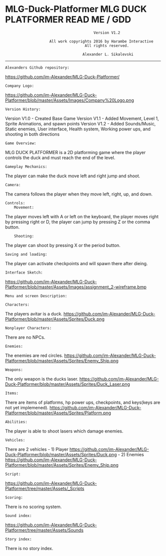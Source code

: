 # MLG-Duck-Platformer								MLG DUCK PLATFORMER READ ME / GDD
								    		Version V1.2
										
						All work copyrights 2016 by Harambe Interactive
									    All rights reserved.

									   Alexander L. Sikalevski
--------------------------------------------------------------------------------------------------------------
	Alexanders Github repository:
https://github.com/im-Alexander/MLG-Duck-Platformer/

	Company Logo:
https://github.com/im-Alexander/MLG-Duck-Platformer/blob/master/Assets/Images/Company%20Logo.png

	Version History:
Version V1.0 - Created Base Game
Version V1.1 - Added Movement, Level 1, Sprite Animations, and spawn points
Version V1.2 - Added Sounds/Music, Static enemies, User interface, Health system, Working power ups, and shooting in both directions

	Game Overview:
MLG DUCK PLATFORMER is a 2D platforming game where the player controls the duck and must reach the end of the level.

	Gameplay Mechanics:
The player can make the duck move left and right jump and shoot.

	Camera:
The camera follows the player when they move left, right, up, and down.

	Controls:
		Movement:
The player moves left with A or left on the keyboard, the player moves right by pressing right or D, the player can jump by pressing Z or the comma button.

		Shooting:
The player can shoot by pressing X or the period button.

	Saving and loading:
The player can activate checkpoints and will spawn there after dieing.

	Interface Sketch:
https://github.com/im-Alexander/MLG-Duck-Platformer/blob/master/Assets/Images/assignment_2-wireframe.bmp

	Menu and screen Description:

	Characters:
The players avitar is a duck.
https://github.com/im-Alexander/MLG-Duck-Platformer/blob/master/Assets/Sprites/Duck.png

	Nonplayer Characters:
There are no NPCs.

	Enemies:
The enemies are red circles.
https://github.com/im-Alexander/MLG-Duck-Platformer/blob/master/Assets/Sprites/Enemy_Ship.png

	Weapons:
The only weapon is the ducks laser.
https://github.com/im-Alexander/MLG-Duck-Platformer/blob/master/Assets/Sprites/Duck_Laser.png

	Items:
There are items of platforms, hp power ups, checkpoints, and keys(keys are not yet implemened).
https://github.com/im-Alexander/MLG-Duck-Platformer/blob/master/Assets/Sprites/Platform.png

	Abilities:
The player is able to shoot lasers which damage enemies.

	Vehicles:
There are 2 vehicles - 1) Player
https://github.com/im-Alexander/MLG-Duck-Platformer/blob/master/Assets/Sprites/Duck.png
					 - 2) Enemies
https://github.com/im-Alexander/MLG-Duck-Platformer/blob/master/Assets/Sprites/Enemy_Ship.png

	Script:
https://github.com/im-Alexander/MLG-Duck-Platformer/tree/master/Assets/_Scripts
	
	Scoring:
There is no scoring system.

	Sound index:
https://github.com/im-Alexander/MLG-Duck-Platformer/tree/master/Assets/Sounds

	Story index:
There is no story index.
